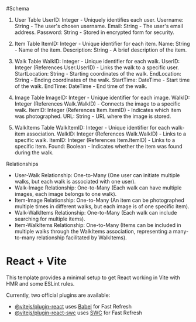 #Schema
1. User Table
UserID: Integer - Uniquely identifies each user.
Username: String - The user's chosen username.
Email: String - The user's email address.
Password: String - Stored in encrypted form for security.

2. Item Table
ItemID: Integer - Unique identifier for each item.
Name: String - Name of the item.
Description: String - A brief description of the item.

3. Walk Table
WalkID: Integer - Unique identifier for each walk.
UserID: Integer (References User.UserID) - Links the walk to a specific user.
StartLocation: String - Starting coordinates of the walk.
EndLocation: String - Ending coordinates of the walk.
StartTime: DateTime - Start time of the walk.
EndTime: DateTime - End time of the walk.

4. Image Table
ImageID: Integer - Unique identifier for each image.
WalkID: Integer (References Walk.WalkID) - Connects the image to a specific walk.
ItemID: Integer (References Item.ItemID) - Indicates which item was photographed.
URL: String - URL where the image is stored.

5. WalkItems Table
WalkItemID: Integer - Unique identifier for each walk-item association.
WalkID: Integer (References Walk.WalkID) - Links to a specific walk.
ItemID: Integer (References Item.ItemID) - Links to a specific item.
Found: Boolean - Indicates whether the item was found during the walk.

Relationships
- User-Walk Relationship: One-to-Many (One user can initiate multiple walks, but each walk is associated with one user).
- Walk-Image Relationship: One-to-Many (Each walk can have multiple images, each image belongs to one walk).
- Item-Image Relationship: One-to-Many (An item can be photographed multiple times in different walks, but each image is of one specific item).
- Walk-WalkItems Relationship: One-to-Many (Each walk can include searching for multiple items).
- Item-WalkItems Relationship: One-to-Many (Items can be included in multiple walks through the WalkItems association, representing a many-to-many relationship facilitated by WalkItems).



# React + Vite

This template provides a minimal setup to get React working in Vite with HMR and some ESLint rules.

Currently, two official plugins are available:

- [@vitejs/plugin-react](https://github.com/vitejs/vite-plugin-react/blob/main/packages/plugin-react/README.md) uses [Babel](https://babeljs.io/) for Fast Refresh
- [@vitejs/plugin-react-swc](https://github.com/vitejs/vite-plugin-react-swc) uses [SWC](https://swc.rs/) for Fast Refresh



